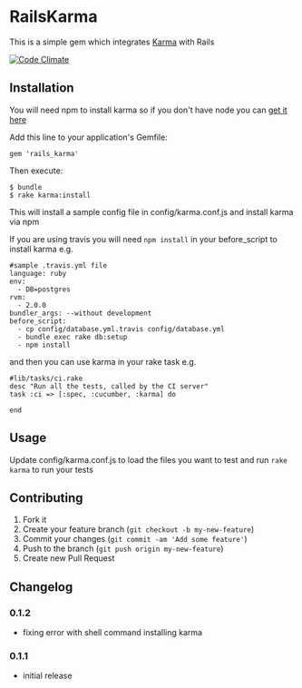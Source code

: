 # RailsKarma

This is a simple gem which integrates [Karma](http://karma-runner.github.io/) with Rails

[![Code Climate](https://codeclimate.com/github/enspiral/rails_karma.png)](https://codeclimate.com/github/enspiral/rails_karma)

## Installation

You will need npm to install karma so if you don't have node you can [get it here](http://nodejs.org/download/)

Add this line to your application's Gemfile:

    gem 'rails_karma'

Then execute:

    $ bundle
    $ rake karma:install

This will install a sample config file in config/karma.conf.js and install karma via npm

If you are using travis you will need `npm install` in your before_script to install karma e.g.

    #sample .travis.yml file
    language: ruby
    env:
      - DB=postgres
    rvm:
      - 2.0.0
    bundler_args: --without development
    before_script:
      - cp config/database.yml.travis config/database.yml
      - bundle exec rake db:setup
      - npm install

and then you can use karma in your rake task e.g.

    #lib/tasks/ci.rake
    desc "Run all the tests, called by the CI server"
    task :ci => [:spec, :cucumber, :karma] do

    end

## Usage

Update config/karma.conf.js to load the files you want to test and run `rake karma` to run your tests

## Contributing

1. Fork it
2. Create your feature branch (`git checkout -b my-new-feature`)
3. Commit your changes (`git commit -am 'Add some feature'`)
4. Push to the branch (`git push origin my-new-feature`)
5. Create new Pull Request


## Changelog

### 0.1.2
- fixing error with shell command installing karma

### 0.1.1
- initial release
